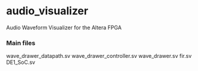 # audio_visualizer
 Audio Waveform Visualizer for the Altera FPGA

 ### Main files
 
wave_drawer_datapath.sv
wave_drawer_controller.sv
wave_drawer.sv
fir.sv
DE1_SoC.sv
